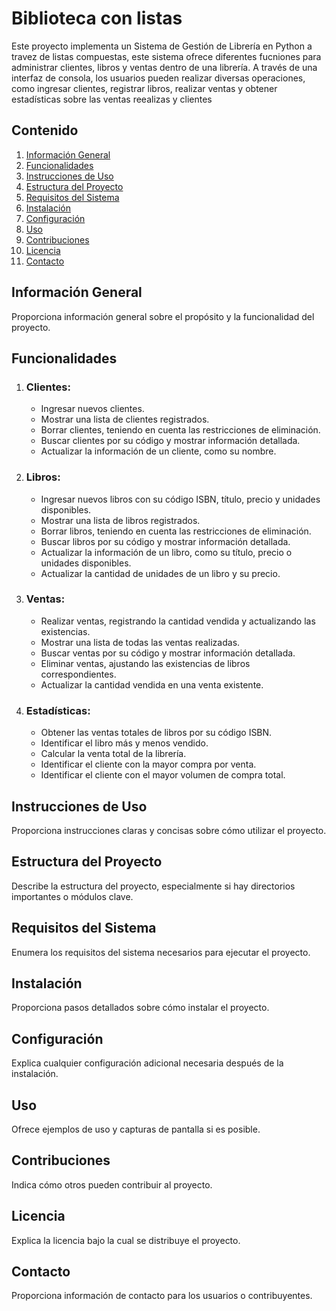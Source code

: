 # Biblioteca con listas

Este proyecto implementa un Sistema de Gestión de Librería en Python a travez de listas compuestas, este sistema ofrece diferentes fucniones para administrar clientes, libros y ventas dentro de una librería. A través de una interfaz de consola, los usuarios pueden realizar diversas operaciones, como ingresar clientes, registrar libros, realizar ventas y obtener estadísticas sobre las ventas reealizas y clientes

## Contenido

1. [Información General](#información-general)
2. [Funcionalidades](#funcionalidades)
3. [Instrucciones de Uso](#instrucciones-de-uso)
4. [Estructura del Proyecto](#estructura-del-proyecto)
5. [Requisitos del Sistema](#requisitos-del-sistema)
6. [Instalación](#instalación)
7. [Configuración](#configuración)
8. [Uso](#uso)
9. [Contribuciones](#contribuciones)
10. [Licencia](#licencia)
11. [Contacto](#contacto)

## Información General

Proporciona información general sobre el propósito y la funcionalidad del proyecto.

## Funcionalidades

1. ### Clientes:

    - Ingresar nuevos clientes.
    - Mostrar una lista de clientes registrados.
    - Borrar clientes, teniendo en cuenta las restricciones de eliminación.
    - Buscar clientes por su código y mostrar información detallada.
    - Actualizar la información de un cliente, como su nombre.

2. ### Libros:

    - Ingresar nuevos libros con su código ISBN, título, precio y unidades disponibles.
    - Mostrar una lista de libros registrados.
    - Borrar libros, teniendo en cuenta las restricciones de eliminación.
    - Buscar libros por su código y mostrar información detallada.
    - Actualizar la información de un libro, como su título, precio o unidades disponibles.
    - Actualizar la cantidad de unidades de un libro y su precio.

3. ### Ventas:

    - Realizar ventas, registrando la cantidad vendida y actualizando las existencias.
    - Mostrar una lista de todas las ventas realizadas.
    - Buscar ventas por su código y mostrar información detallada.
    - Eliminar ventas, ajustando las existencias de libros correspondientes.
    - Actualizar la cantidad vendida en una venta existente.

4. ### Estadísticas:

    - Obtener las ventas totales de libros por su código ISBN.
    - Identificar el libro más y menos vendido.
    - Calcular la venta total de la librería.
    - Identificar el cliente con la mayor compra por venta.
    - Identificar el cliente con el mayor volumen de compra total.

## Instrucciones de Uso

Proporciona instrucciones claras y concisas sobre cómo utilizar el proyecto.

## Estructura del Proyecto

Describe la estructura del proyecto, especialmente si hay directorios importantes o módulos clave.

## Requisitos del Sistema

Enumera los requisitos del sistema necesarios para ejecutar el proyecto.

## Instalación

Proporciona pasos detallados sobre cómo instalar el proyecto.

## Configuración

Explica cualquier configuración adicional necesaria después de la instalación.

## Uso

Ofrece ejemplos de uso y capturas de pantalla si es posible.

## Contribuciones

Indica cómo otros pueden contribuir al proyecto.

## Licencia

Explica la licencia bajo la cual se distribuye el proyecto.

## Contacto

Proporciona información de contacto para los usuarios o contribuyentes.

